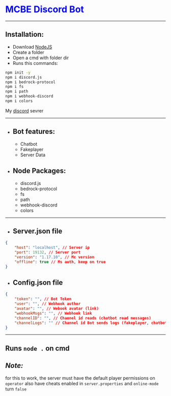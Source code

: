 <h1 style="color:blue"> MCBE Discord Bot </h1>

---

## Installation:

- Download [NodeJS](https://nodejs.org)
- Create a folder
- Open a cmd with folder dir
- Runs this commands:
```sh
npm init -y
npm i discord.js
npm i bedrock-protocol
npm i fs
npm i path
npm i webhook-discord
npm i colors
```

My [discord](https://discord.gg/96Uyt3KWT5) sevrer

--- 

- ## Bot features:
    - Chatbot
    - Fakeplayer
    - Server Data

- ## Node Packages:
    - discord.js
    - bedrock-protocol
    - fs
    - path
    - webhook-discord
    - colors

---

- ## Server.json file
```json
{
    "host": "localhost", // Server ip
    "port": 19132, // Server port
    "version": "1.17.10", // Mc version
    "offline": true // Ms auth, keep on true
}
```

- ## Config.json file
```json
{
    "token": "", // Bot Token
    "user": "", // Webhook author
    "avatar": "", // Webook avatar (link)
    "webhookMsgs": "", // Webhook link
    "channelID": "", // Channel id reads (chatbot read messages)
    "channelLogs": "" // Channel id Bot sends logs (fakeplayer, chatbot, etc)
}
```

---

## Runs `node .` on cmd

## ***Note:***
for this to work, the server must have the default player permissions on `operator` also have cheats enabled in `server.properties` and `online-mode` turn `false`